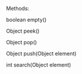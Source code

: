 Methods:

boolean empty()

Object peek()

Object pop()

Object push(Object element)

int search(Object element)
